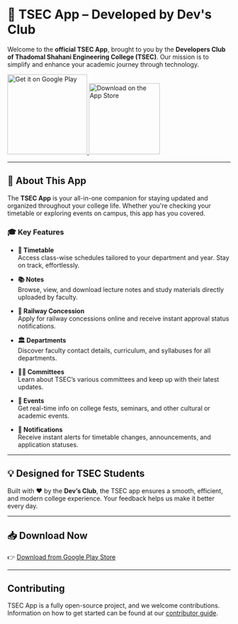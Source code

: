 # 📱 TSEC App – Developed by Dev's Club

Welcome to the **official TSEC App**, brought to you by the **Developers Club of Thadomal Shahani Engineering College (TSEC)**. Our mission is to simplify and enhance your academic journey through technology.


<p align="left">
  <a href="https://play.google.com/store/apps/details?id=com.madclubtsec.tsec_application&pcampaignid=web_share">
    <img src="https://play.google.com/intl/en_us/badges/static/images/badges/en_badge_web_generic.png" alt="Get it on Google Play" width="180"/>
  </a>
  <a href="#">
    <img src="https://developer.apple.com/assets/elements/badges/download-on-the-app-store.svg" alt="Download on the App Store" width="160"/>
  </a>
</p>

---

## 📌 About This App

The **TSEC App** is your all-in-one companion for staying updated and organized throughout your college life. Whether you're checking your timetable or exploring events on campus, this app has you covered.

### 🎓 Key Features

- **📅 Timetable**  
  Access class-wise schedules tailored to your department and year. Stay on track, effortlessly.

- **📚 Notes**  
  Browse, view, and download lecture notes and study materials directly uploaded by faculty.

- **🚆 Railway Concession**  
  Apply for railway concessions online and receive instant approval status notifications.

- **🏛️ Departments**  
  Discover faculty contact details, curriculum, and syllabuses for all departments.

- **🧑‍💼 Committees**  
  Learn about TSEC’s various committees and keep up with their latest updates.

- **🎉 Events**  
  Get real-time info on college fests, seminars, and other cultural or academic events.

- **🔔 Notifications**  
  Receive instant alerts for timetable changes, announcements, and application statuses.

---

## 💡 Designed for TSEC Students

Built with ❤️ by the **Dev’s Club**, the TSEC app ensures a smooth, efficient, and modern college experience. Your feedback helps us make it better every day.

---

## 📥 Download Now

👉 [Download from Google Play Store](https://play.google.com/store/apps/details?id=com.madclubtsec.tsec_application&pcampaignid=web_share)

---


## Contributing

TSEC App is a fully open-source project, and we welcome contributions. Information on how to get started can be found at our [contributor guide](./CONTRIBUTING.md).
